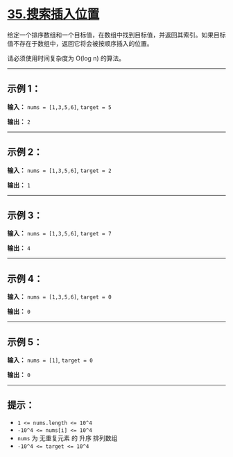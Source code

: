 # [35.搜索插入位置](https://leetcode.cn/problems/search-insert-position/description)

给定一个排序数组和一个目标值，在数组中找到目标值，并返回其索引。如果目标值不存在于数组中，返回它将会被按顺序插入的位置。

请必须使用时间复杂度为 O(log n) 的算法。

---

## 示例 1：

**输入：** `nums = [1,3,5,6]`, `target = 5`

**输出：** `2`

---

## 示例 2：

**输入：** `nums = [1,3,5,6]`, `target = 2`

**输出：** `1`

---

## 示例 3：

**输入：** `nums = [1,3,5,6]`, `target = 7`

**输出：** `4`

---

## 示例 4：

**输入：** `nums = [1,3,5,6]`, `target = 0`

**输出：** `0`

---

## 示例 5：

**输入：** `nums = [1]`, `target = 0`

**输出：** `0`

---

## 提示：

- `1 <= nums.length <= 10^4`
- `-10^4 <= nums[i] <= 10^4`
- `nums` 为 无重复元素 的 升序 排列数组
- `-10^4 <= target <= 10^4` 